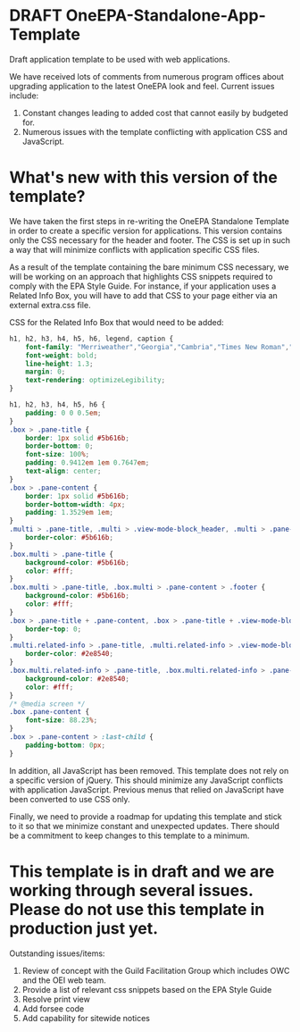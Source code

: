 # DRAFT OneEPA-Standalone-App-Template
Draft application template to be used with web applications.

We have received lots of comments from numerous program offices about upgrading application to the latest OneEPA look and feel.
Current issues include:
1) Constant changes leading to added cost that cannot easily by budgeted for.
2) Numerous issues with the template conflicting with application CSS and JavaScript.

# What's new with this version of the template?
We have taken the first steps in re-writing the OneEPA Standalone Template in order to create a specific version for applications. This version contains only the CSS necessary for the header and footer. The CSS is set up in such a way that will minimize conflicts with application specific CSS files.

As a result of the template containing the bare minimum CSS necessary, we will be working on an approach that highlights CSS snippets  required to comply with the EPA Style Guide. For instance, if your application uses a Related Info Box, you will have to add that CSS to your page either via an external extra.css file.

CSS for the Related Info Box that would need to be added:
```css
h1, h2, h3, h4, h5, h6, legend, caption {
	font-family: "Merriweather","Georgia","Cambria","Times New Roman","Times",serif;
	font-weight: bold;
	line-height: 1.3;
	margin: 0;
	text-rendering: optimizeLegibility;
}

h1, h2, h3, h4, h5, h6 {
	padding: 0 0 0.5em;
}
.box > .pane-title {
	border: 1px solid #5b616b;
	border-bottom: 0;
	font-size: 100%;
	padding: 0.9412em 1em 0.7647em;
	text-align: center;
}
.box > .pane-content {
	border: 1px solid #5b616b;
	border-bottom-width: 4px;
	padding: 1.3529em 1em;
}
.multi > .pane-title, .multi > .view-mode-block_header, .multi > .pane-content, .multi > .pane-content > .footer {
	border-color: #5b616b;
}
.box.multi > .pane-title {
	background-color: #5b616b;
	color: #fff;
}
.box.multi > .pane-title, .box.multi > .pane-content > .footer {
	background-color: #5b616b;
	color: #fff;
}
.box > .pane-title + .pane-content, .box > .pane-title + .view-mode-block_header, .box > .view-mode-block_header + .pane-content {
	border-top: 0;
}
.multi.related-info > .pane-title, .multi.related-info > .view-mode-block_header, .multi.related-info > .pane-content, .box.multi.related-info > .pane-content > .footer {
	border-color: #2e8540;
}
.box.multi.related-info > .pane-title, .box.multi.related-info > .pane-content > .footer {
	background-color: #2e8540;
	color: #fff;
}
/* @media screen */
.box .pane-content {
	font-size: 88.23%;
}
.box > .pane-content > :last-child {
	padding-bottom: 0px;
}
```
In addition, all JavaScript has been removed. This template does not rely on a specific version of jQuery. This should minimize any JavaScript conflicts with application JavaScript. Previous menus that relied on JavaScript have been converted to use CSS only.

Finally, we need to provide a roadmap for updating this template and stick to it so that we minimize constant and unexpected updates. There should be a commitment to keep changes to this template to a minimum.

# This template is in draft and we are working through several issues. Please do not use this template in production just yet.

Outstanding issues/items:
1) Review of concept with the Guild Facilitation Group which includes OWC and the OEI web team.
2) Provide a list of relevant css snippets based on the EPA Style Guide
3) Resolve print view
4) Add forsee code
5) Add capability for sitewide notices
